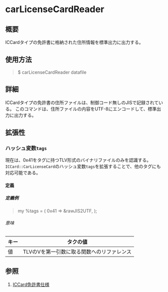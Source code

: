 # carLicenseCardReader #

## 概要 ##

ICCardタイプの免許書に格納された住所情報を標準出力に出力する。

## 使用方法 ##
> $ carLicenseCardReader datafile

## 詳細 ##
ICCardタイプの免許書の住所ファイルは、制御コード無しのJISで記録されている。
このコマンドは、住所ファイルの内容をUTF-8にエンコードして、標準出力に出力する。

## 拡張性 ##

### ハッシュ変数`tags` ###

現在は、0x41をタグに持つTLV形式のバイナリファイルのみを認識する。
`ICCard::CarLicenseCard`のハッシュ変数`tags`を拡張することで、他のタグにも対応可能である。

#### 定義 ####

##### 定義例 #####

> my %tags = (
>     0x41	=> \&rawJIS2UTF,
> );

###### 意味 ######

| キー | タクの値 |
| - | - |
| 値 | TLVのVを第一引数に取る関数へのリファレンス |

## 参照 ##

1. [ICCard免許書仕様](http://www.npa.go.jp/pdc/notification/koutuu/menkyo/menkyo20110328.pdf)




